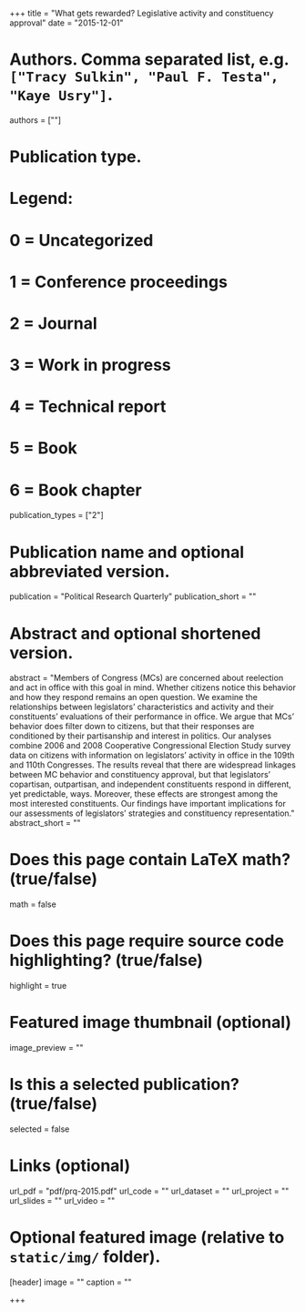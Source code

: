 +++
title = "What gets rewarded? Legislative activity and constituency approval"
date = "2015-12-01"

# Authors. Comma separated list, e.g. `["Tracy Sulkin", "Paul F. Testa", "Kaye Usry"]`.
authors = [""]

# Publication type.
# Legend:
# 0 = Uncategorized
# 1 = Conference proceedings
# 2 = Journal
# 3 = Work in progress
# 4 = Technical report
# 5 = Book
# 6 = Book chapter
publication_types = ["2"]

# Publication name and optional abbreviated version.
publication = "Political Research Quarterly"
publication_short = ""

# Abstract and optional shortened version.
abstract = "Members of Congress (MCs) are concerned about reelection and act in office with this goal in mind. Whether citizens notice this behavior and how they respond remains an open question. We examine the relationships between legislators’ characteristics and activity and their constituents’ evaluations of their performance in office. We argue that MCs’ behavior does filter down to citizens, but that their responses are conditioned by their partisanship and interest in politics. Our analyses combine 2006 and 2008 Cooperative Congressional Election Study survey data on citizens with information on legislators’ activity in office in the 109th and 110th Congresses. The results reveal that there are widespread linkages between MC behavior and constituency approval, but that legislators’ copartisan, outpartisan, and independent constituents respond in different, yet predictable, ways. Moreover, these effects are strongest among the most interested constituents. Our findings have important implications for our assessments of legislators’ strategies and constituency representation."
abstract_short = ""

# Does this page contain LaTeX math? (true/false)
math = false

# Does this page require source code highlighting? (true/false)
highlight = true

# Featured image thumbnail (optional)
image_preview = ""

# Is this a selected publication? (true/false)
selected = false

# Links (optional)
url_pdf = "pdf/prq-2015.pdf"
url_code = ""
url_dataset = ""
url_project = ""
url_slides = ""
url_video = ""

# Optional featured image (relative to `static/img/` folder).
[header]
image = ""
caption = ""

+++
